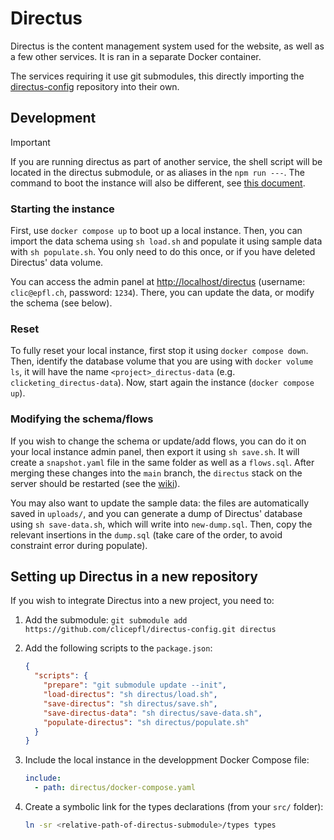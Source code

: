 # Directus

Directus is the content management system used for the website, as well as a few other services. It is ran in a separate Docker container.

The services requiring it use git submodules, this directly importing the [directus-config](https://github.com/clicepfl/directus-config) repository into their own.

## Development

> [!IMPORTANT]
> If you are running directus as part of another service, the shell script will be located in the directus submodule, or as aliases in the `npm run ---`. The command to boot the instance will also be different, see [this document](../README.md).

### Starting the instance

First, use `docker compose up` to boot up a local instance. Then, you can import the data schema using `sh load.sh` and populate it using sample data with `sh populate.sh`. You only need to do this once, or if you have deleted Directus' data volume.

You can access the admin panel at <http://localhost/directus> (username: `clic@epfl.ch`, password: `1234`). There, you can update the data, or modify the schema (see below).

### Reset

To fully reset your local instance, first stop it using `docker compose down`. Then, identify the database volume that you are using with `docker volume ls`, it will have the name `<project>_directus-data` (e.g. `clicketing_directus-data`). Now, start again the instance (`docker compose up`).

### Modifying the schema/flows

If you wish to change the schema or update/add flows, you can do it on your local instance admin panel, then export it using `sh save.sh`. It will create a `snapshot.yaml` file in the same folder as well as a `flows.sql`. After merging these changes into the `main` branch, the `directus` stack on the server should be restarted (see the [wiki](https://clic.epfl.ch/wiclic/books/it/page/server#bkmrk-deployment)).

You may also want to update the sample data: the files are automatically saved in `uploads/`, and you can generate a dump of Directus' database using `sh save-data.sh`, which will write into `new-dump.sql`. Then, copy the relevant insertions in the `dump.sql` (take care of the order, to avoid constraint error during populate).

## Setting up Directus in a new repository

If you wish to integrate Directus into a new project, you need to:

1. Add the submodule: `git submodule add https://github.com/clicepfl/directus-config.git directus`
2. Add the following scripts to the `package.json`:

   ```json
   {
     "scripts": {
       "prepare": "git submodule update --init",
       "load-directus": "sh directus/load.sh",
       "save-directus": "sh directus/save.sh",
       "save-directus-data": "sh directus/save-data.sh",
       "populate-directus": "sh directus/populate.sh"
     }
   }
   ```

3. Include the local instance in the developpment Docker Compose file:

   ```yaml
   include:
     - path: directus/docker-compose.yaml
   ```

4. Create a symbolic link for the types declarations (from your `src/` folder):

   ```sh
   ln -sr <relative-path-of-directus-submodule>/types types
   ```
